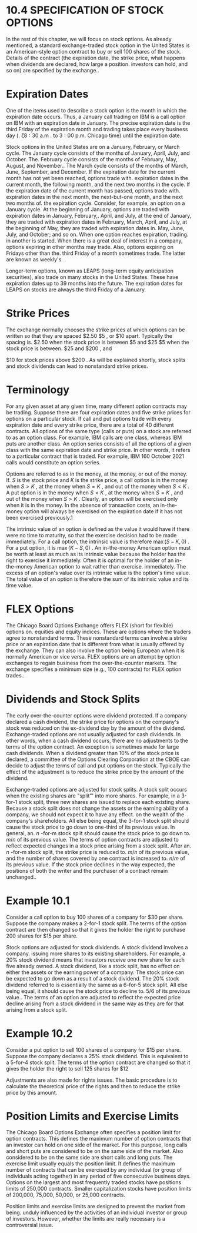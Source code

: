 # 10.4  SPECIFICATION OF STOCK OPTIONS  

In the rest of this chapter, we will focus on stock options. As already mentioned, a standard exchange-traded stock option in the United States is an American-style option contract to buy or sell 100 shares of the stock. Details of the contract (the expiration date, the strike price, what happens when dividends are declared, how large a position. investors can hold, and so on) are specified by the exchange..  

# Expiration Dates  

One of the items used to describe a stock option is the month in which the expiration date occurs. Thus, a January call trading on IBM is a call option on IBM with an expiration date in January. The precise expiration date is the third Friday of the expiration month and trading takes place every business day (. $\mathrm{\zeta}8{:}30~\mathrm{a.m}$ . to $3{:}00~{\mathrm{p.m.}}$ Chicago time) until the expiration date.  

Stock options in the United States are on a January, February, or March cycle. The January cycle consists of the months of January, April, July, and October. The. February cycle consists of the months of February, May, August, and November.. The March cycle consists of the months of March, June, September, and December. If the expiration date for the current month has not yet been reached, options trade with. expiration dates in the current month, the following month, and the next two months in the cycle. If the expiration date of the current month has passed, options trade with. expiration dates in the next month, the next-but-one month, and the next two months of. the expiration cycle. Consider, for example, an option on a January cycle. At the beginning of January, options are traded with expiration dates in January, February,. April, and July, at the end of January, they are traded with expiration dates in February, March, April, and July, at the beginning of May, they are traded with expiration dates in. May, June, July, and October; and so on. When one option reaches expiration, trading. in another is started. When there is a great deal of interest in a company, options expiring in other months may trade. Also, options expiring on Fridays other than the. third Friday of a month sometimes trade. The latter are known as weekly's.  

Longer-term options, known as LEAPS (long-term equity anticipation securities), also trade on many stocks in the United States. These have expiration dates up to 39 months into the future. The expiration dates for LEAPS on stocks are always the third Friday of a January.  

# Strike Prices  

The exchange normally chooses the strike prices at which options can be written so that they are spaced $\$2.50$ $\$5$ , or $\$10$ apart. Typically the spacing is. $\$2.50$ when the stock price is between $\$5$ and $\$25$ $\$5$ when the stock price is between. $\$25$ and $\$200$ , and  

$\$10$ for stock prices above $\$200$ . As will be explained shortly, stock splits and stock dividends can lead to nonstandard strike prices.  

# Terminology  

For any given asset at any given time, many different option contracts may be trading. Suppose there are four expiration dates and five strike prices for options on a particular stock. If call and put options trade with every expiration date and every strike price, there are a total of 40 different contracts. All options of the same type (calls or puts) on a stock are referred to as an option class. For example, IBM calls are one class, whereas IBM puts are another class. An option series consists of all the options of a given class with the same expiration date and strike price. In other words, it refers to a particular contract that is traded. For example, IBM 160 October 2021 calls would constitute an option series.  

Options are referred to as in the money, at the money, or out of the money. If. $S$ is the stock price and $K$ is the strike price, a call option is in the money when $S>K$ , at the money when $S=K$ , and out of the money when $S<K$ . A put option is in the money when $S<K$ , at the money when $S=K$ , and out of the money when $S>K$ . Clearly, an option will be exercised only when it is in the money. In the absence of transaction costs, an in-the-money option will always be exercised on the expiration date if it has not been exercised previously.1  

The intrinsic value of an option is defined as the value it would have if there were no time to maturity, so that the exercise decision had to be made immediately. For a call option, the intrinsic value is therefore $\operatorname*{max}(S-K,0)$ . For a put option, it is $\operatorname*{max}(K-S,0)$ . An in-the-money American option must be worth at least as much as its intrinsic value because the holder has the right to exercise it immediately. Often it is optimal for the holder of an in-the-money American option to wait rather than exercise. immediately. The excess of an option's value over its intrinsic value is the option's time value. The total value of an option is therefore the sum of its intrinsic value and its time value.  

# FLEX Options  

The Chicago Board Options Exchange offers FLEX (short for flexible) options on. equities and equity indices. These are options where the traders agree to nonstandard terms. These nonstandard terms can involve a strike price or an expiration date that is different from what is usually offered by the exchange. They can also involve the option being European when it is normally American or vice versa. FLEX options are an attempt by option exchanges to regain business from the over-the-counter markets. The exchange specifies a minimum size (e.g., 100 contracts) for FLEX option trades..  

# Dividends and Stock Splits  

The early over-the-counter options were dividend protected. If a company declared a cash dividend, the strike price for options on the company's stock was reduced on the ex-dividend day by the amount of the dividend. Exchange-traded options are not usually adjusted for cash dividends. In other words, when a cash dividend occurs, there are no adjustments to the terms of the option contract. An exception is sometimes made for large cash dividends. When a dividend greater than $10\%$ of the stock price is declared, a committee of the Options Clearing Corporation at the CBOE can decide to adjust the terms of call and put options on the stock. Typically the effect of the adjustment is to reduce the strike price by the amount of the dividend.  

Exchange-traded options are adjusted for stock splits. A stock split occurs when the existing shares are "split"' into more shares. For example, in a 3-for-1 stock split, three new shares are issued to replace each existing share. Because a stock split does not change the assets or the earning ability of a company, we should not expect it to have any effect. on the wealth of the company's shareholders. All else being equal, the 3-for-1 stock split should cause the stock price to go down to one-third of its previous value. In general, an. $n$ -for-m stock split should cause the stock price to go down to. $m/n$ of its previous value. The terms of option contracts are adjusted to reflect expected changes in a stock price arising from a stock split. After an. $n$ -for-m stock split, the strike price is reduced to. $m/n$ of its previous value, and the number of shares covered by one contract is increased to. $n/m$ of its previous value. If the stock price declines in the way expected, the positions of both the writer and the purchaser of a contract remain unchanged..  

# Example 10.1  

Consider a call option to buy 100 shares of a company for $\$30$ per share. Suppose the company makes a 2-for-1 stock split. The terms of the option contract are then changed so that it gives the holder the right to purchase 200 shares for $\$15$ per share.  

Stock options are adjusted for stock dividends. A stock dividend involves a company. issuing more shares to its existing shareholders. For example, a $20\%$ stock dividend means that investors receive one new share for each five already owned. A stock dividend, like a stock split, has no effect on either the assets or the earning power of a company. The stock price can be expected to go down as a result of a stock dividend. The $20\%$ stock dividend referred to is essentially the same as a 6-for-5 stock split. All else being equal, it should cause the stock price to decline to. $5/6$ of its previous value.. The terms of an option are adjusted to reflect the expected price decline arising from a stock dividend in the same way as they are for that arising from a stock split.  

# Example 10.2  

Consider a put option to sell 100 shares of a company for $\$15$ per share. Suppose the company declares a $25\%$ stock dividend. This is equivalent to a 5-for-4 stock split. The terms of the option contract are changed so that it gives the holder the right to sell 125 shares for $\$12$  

Adjustments are also made for rights issues. The basic procedure is to calculate the theoretical price of the rights and then to reduce the strike price by this amount.  

# Position Limits and Exercise Limits  

The Chicago Board Options Exchange often specifies a position limit for option contracts. This defines the maximum number of option contracts that an investor can hold on one side of the market. For this purpose, long calls and short puts are considered to be on the same side of the market. Also considered to be on the same side are short calls and long puts. The exercise limit usually equals the position limit. It defines the maximum number of contracts that can be exercised by any individual (or group of individuals acting together) in any period of five consecutive business days. Options on the largest and most frequently traded stocks have positions limits of 250,000 contracts. Smaller capitalization stocks have position limits of 200,000, 75,000, 50,000, or 25,000 contracts.  

Position limits and exercise limits are designed to prevent the market from being. unduly influenced by the activities of an individual investor or group of investors. However, whether the limits are really necessary is a controversial issue.  
